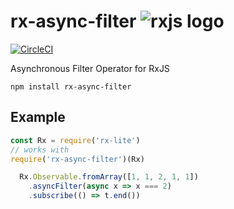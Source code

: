 # rx-async-filter ![rxjs logo](https://frontendmasters.com/assets/logo-128.png)

[![CircleCI](https://circleci.com/gh/invisible-tech/rx-async-filter/tree/master.svg?style=svg&circle-token=a026fc0f2703e372d890aaf7e068a2a2aee2d83d)](https://circleci.com/gh/invisible-tech/rx-async-filter/tree/master)

Asynchronous Filter Operator for RxJS

```
npm install rx-async-filter
```

## Example

```js
const Rx = require('rx-lite')
// works with 
require('rx-async-filter')(Rx)

  Rx.Observable.fromArray([1, 1, 2, 1, 1])
    .asyncFilter(async x => x === 2)
    .subscribe(() => t.end())
```
